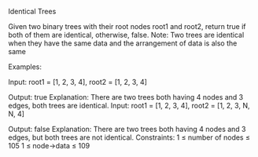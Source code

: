 Identical Trees


Given two binary trees with their root nodes root1 and root2, return true if both of them are identical, otherwise, false.
Note: Two trees are identical when they have the same data and the arrangement of data is also the same

Examples:

Input: root1 = [1, 2, 3, 4], root2 = [1, 2, 3, 4]

Output: true
Explanation: There are two trees both having 4 nodes and 3 edges, both trees are identical.
Input: root1 = [1, 2, 3, 4], root2 = [1, 2, 3, N, N, 4]
 
Output: false
Explanation: There are two trees both having 4 nodes and 3 edges, but both trees are not identical.
Constraints:
1 ≤ number of nodes ≤ 105
1 ≤ node->data ≤ 109

